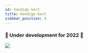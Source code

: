 ```yaml
---
id: handige kart
title: Handige Kart
sidebar_position: 4
---
```


### 🚧 Under development for 2022 🚧

![](/img/niftykart_v01.png)
